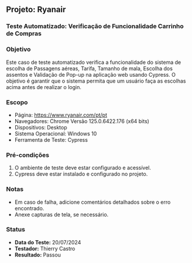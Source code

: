 ## Projeto: Ryanair

### Teste Automatizado: Verificação de Funcionalidade Carrinho de Compras

### Objetivo
Este caso de teste automatizado verifica a funcionalidade do sistema de escolha de Passagens aéreas, Tarifa, Tamanho de mala, Escolha dos assentos e Validação de Pop-up na aplicação web usando Cypress. O objetivo é garantir que o sistema permita que um usuário faça as escolhas acima antes de realizar o login.

### Escopo
- Página: https://www.ryanair.com/pt/pt
- Navegadores: Chrome Versão 125.0.6422.176 (x64 bits)
- Dispositivos: Desktop
- Sistema Operacional: Windows 10
- Ferramenta de Teste: Cypress

### Pré-condições
1. O ambiente de teste deve estar configurado e acessível.
2. Cypress deve estar instalado e configurado no projeto.

### Notas
- Em caso de falha, adicione comentários detalhados sobre o erro encontrado.
- Anexe capturas de tela, se necessário.

### Status
- **Data do Teste:** 20/07/2024
- **Testador:** Thierry Castro
- **Resultado:** Passou
